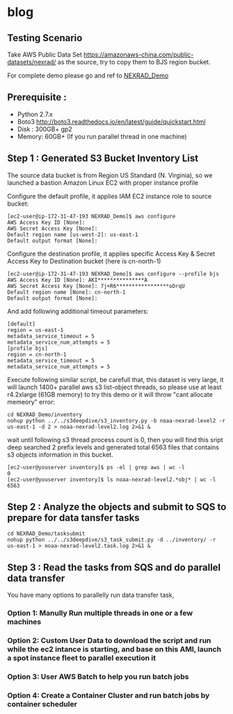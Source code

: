 # blog

## Testing Scenario 
Take AWS Public Data Set https://amazonaws-china.com/public-datasets/nexrad/ as the source, try to copy them to BJS region bucket.

For complete demo please go and ref to [NEXRAD_Demo](https://github.com/soldierxue/blog/NEXRAD_Demo)

## Prerequisite : 
* Python 2.7.x
* Boto3 http://boto3.readthedocs.io/en/latest/guide/quickstart.html
* Disk : 300GB+ gp2
* Memory: 60GB+ (If you run parallel thread in one machine)

## Step 1 : Generated S3 Bucket Inventory List
The source data bucket is from Region US Standard (N. Virginia), so we launched a bastion Amazon Linux EC2 with proper instance profile 

Configure the default profile, it applies IAM EC2 instance role to source bucket:

```
[ec2-user@ip-172-31-47-193 NEXRAD_Demo]$ aws configure
AWS Access Key ID [None]:
AWS Secret Access Key [None]:
Default region name [us-west-2]: us-east-1
Default output format [None]:
```
Configure the destination profile, it applies specific Access Key & Secret Access Key to Destination bucket (here is cn-north-1)
```
[ec2-user@ip-172-31-47-193 NEXRAD_Demo]$ aws configure --profile bjs
AWS Access Key ID [None]: AKI***************A
AWS Secret Access Key [None]: 7j+R6*****************oDrqU
Default region name [None]: cn-north-1
Default output format [None]:
```
And add following additional timeout parameters:
```
[default]
region = us-east-1
metadata_service_timeout = 5
metadata_service_num_attempts = 5
[profile bjs]
region = cn-north-1
metadata_service_timeout = 5
metadata_service_num_attempts = 5
```
Execute following similar script, be carefull that, this dataset is very large, it will launch 1400+ parallel aws s3 list-object threads, so please use at least r4.2xlarge (61GB memory) to try this demo or it will throw "cant allocate memeory" error:

```
cd NEXRAD_Demo/inventory
nohup python ../../s3deepdive/s3_inventory.py -b noaa-nexrad-level2 -r us-east-1 -d 2 > noaa-nexrad-level2.log 2>&1 &
```
wait until following s3 thread process count is 0, then you will find this sript deep searched 2 prefix levels and generated total 6563 files that contains s3 objects information in this bucket.
```
[ec2-user@youserver inventory]$ ps -el | grep aws | wc -l
0
[ec2-user@youserver inventory]$ ls noaa-nexrad-level2.*obj* | wc -l
6563
```
## Step 2 : Analyze the objects and submit to SQS to prepare for data tansfer tasks
```
cd NEXRAD_Demo/tasksubmit
nohup python ../../s3deepdive/s3_task_submit.py -d ../inventory/ -r us-east-1 > noaa-nexrad-level2.task.log 2>&1 &
```
## Step 3 : Read the tasks from SQS and do parallel data transfer

You have many options to parallelly run data transfer task, 

### Option 1: Manully Run multiple threads in one or a few machines


### Option 2: Custom User Data to download the script and run while the ec2 intance is starting, and base on this AMI, launch a spot instance fleet to parallel execution it

### Option 3: User AWS Batch to help you run batch jobs

### Option 4: Create a Container Cluster and run batch jobs by container scheduler
